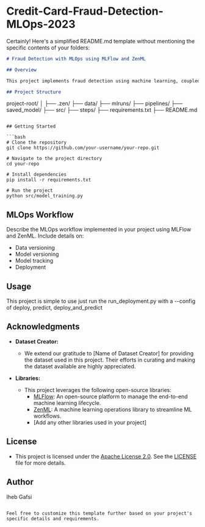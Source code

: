 # Credit-Card-Fraud-Detection-MLOps-2023

Certainly! Here's a simplified README.md template without mentioning the specific contents of your folders:

```markdown
# Fraud Detection with MLOps using MLFlow and ZenML

## Overview

This project implements fraud detection using machine learning, coupled with MLOps practices. MLFlow and ZenML are utilized to streamline the machine learning lifecycle, from model development to deployment.

## Project Structure

```
project-root/
│
├── .zen/
├── data/
├── mlruns/
├── pipelines/
├── saved_model/
├── src/
├── steps/
├── requirements.txt
├── README.md
```

## Getting Started

```bash
# Clone the repository
git clone https://github.com/your-username/your-repo.git

# Navigate to the project directory
cd your-repo

# Install dependencies
pip install -r requirements.txt

# Run the project
python src/model_training.py
```

## MLOps Workflow

Describe the MLOps workflow implemented in your project using MLFlow and ZenML. Include details on:

- Data versioning
- Model versioning
- Model tracking
- Deployment

## Usage

This project is simple to use just run the run_deployment.py with a --config of deploy, predict, deploy_and_predict

## Acknowledgments

- **Dataset Creator:**
  - We extend our gratitude to [Name of Dataset Creator] for providing the dataset used in this project. Their efforts in curating and making the dataset available are highly appreciated.

- **Libraries:**
  - This project leverages the following open-source libraries:
    - [MLFlow](https://www.mlflow.org/): An open-source platform to manage the end-to-end machine learning lifecycle.
    - [ZenML](https://zenml.io/): A machine learning operations library to streamline ML workflows.
    - [Add any other libraries used in your project]

## License

- This project is licensed under the [Apache License 2.0](LICENSE). See the [LICENSE](LICENSE) file for more details.

## Author

Iheb Gafsi
```

Feel free to customize this template further based on your project's specific details and requirements.
